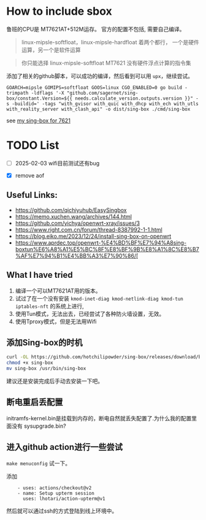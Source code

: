 # How to include sbox

鲁班的CPU是 MT7621AT+512M运存。
官方的配置不包括, 需要自己编译。


> linux-mipsle-softfloat，linux-mipsle-hardfloat
  着两个都行，
  一个是硬件运算，另一个是软件运算

>   你只能选择 linux-mipsle-softfloat
MT7621 没有硬件浮点计算的指令集

添加了相关的github脚本，可以成功的编译，然后看到可以用 `upx`，继续尝试。

```
GOARCH=mipsle GOMIPS=softfloat GOOS=linux CGO_ENABLED=0 go build -trimpath -ldflags '-X "github.com/sagernet/sing-box/constant.Version=${{ needs.calculate_version.outputs.version }}" -s -buildid=' -tags "with_gvisor with_quic with_dhcp with_ech with_utls with_reality_server with_clash_api" -o dist/sing-box ./cmd/sing-box
```

see [my sing-box for 7621](https://github.com/hotchilipowder/sing-box)


# TODO List

+ [ ] 2025-02-03 wifi目前测试还有bug
+ [x] remove aof




## Useful Links:

+ https://github.com/qichiyuhub/EasySingbox
+ https://memo.xuchen.wang/archives/144.html
+ https://github.com/yichya/openwrt-xray/issues/3
+ https://www.right.com.cn/forum/thread-8387992-1-1.html
+ https://blog.eiko.me/2023/12/24/install-sing-box-on-openwrt
+ https://www.aprdec.top/openwrt-%E4%BD%BF%E7%94%A8sing-boxtun%E6%A8%A1%E5%BC%8F%E8%BF%9B%E8%A1%8C%E8%B7%AF%E7%94%B1%E4%BB%A3%E7%90%86/[

## What I have tried

1. 编译一个可以MT7621AT用的版本。
1. 试过了在一个没有安装 `kmod-inet-diag kmod-netlink-diag kmod-tun iptables-nft` 的系统上进行,
2. 使用Tun模式，无法出去，已经尝试了各种防火墙设置，无效。
3. 使用Tproxy模式，但是无法用Wifi


## 添加Sing-box的时机

```bash
curl -OL https://github.com/hotchilipowder/sing-box/releases/download/binary-linux_mipsle_softfloat/sing-box
chmod +x sing-box
mv sing-box /usr/bin/sing-box

```

建议还是安装完成后手动去安装一下吧。



## 断电重启丢配置

initramfs-kernel.bin是挂载到内存的，断电自然就丢失配置了.为什么我的配置里面没有 sysupgrade.bin?


## 进入github action进行一些尝试

`make menuconfig` 试一下。

添加

```
    - uses: actions/checkout@v2
    - name: Setup upterm session
      uses: lhotari/action-upterm@v1

```

然后就可以通过ssh的方式登陆到线上环境中。

